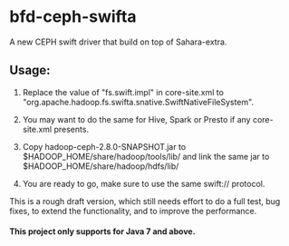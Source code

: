 # bfd-ceph-swifta
A new CEPH swift driver that build on top of Sahara-extra.
## Usage:
1) Replace the value of "fs.swift.impl" in core-site.xml to "org.apache.hadoop.fs.swifta.snative.SwiftNativeFileSystem".

2) You may want to do the same for Hive, Spark or Presto if any core-site.xml presents.

3) Copy hadoop-ceph-2.8.0-SNAPSHOT.jar to $HADOOP_HOME/share/hadoop/tools/lib/ and link the same jar to $HADOOP_HOME/share/hadoop/hdfs/lib/

4) You are ready to go, make sure to use the same swift:// protocol.


This is a rough draft version, which still needs effort to do a full test, bug fixes, to extend the functionality, and to improve the performance.

#### This project only supports for Java 7 and above.
